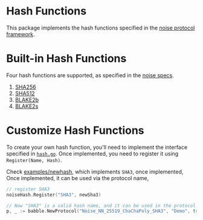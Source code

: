 # Hash Functions
This package implements the hash functions specified in the [noise protocol framework](https://noiseprotocol.org).



# Built-in Hash Functions
Four hash functions are supported, as specified in the [noise specs](https://noiseprotocol.org/noise.html#the-sha256-hash-function).

1. [SHA256](https://en.wikipedia.org/wiki/SHA-2)
2. [SHA512](https://en.wikipedia.org/wiki/SHA-2)
3. [BLAKE2b](https://en.wikipedia.org/wiki/BLAKE_(hash_function))
4. [BLAKE2s](https://en.wikipedia.org/wiki/BLAKE_(hash_function))



# Customize Hash Functions

To create your own hash function, you'll need to implement the interface specified in [`hash.go`](https://github.com/crypto-y/babble/blob/master/hash/hash.go). Once implemented, you need to register it using `Register(Name, Hash)`.

Check [examples/newhash](../examples/newhash/main.go), which implements `SHA3`, once implemented, Once implemented, it can be used via the protocol name,

```go
// register SHA3
noiseHash.Register("SHA3", newSha3)

// Now "SHA3" is a valid hash name, and it can be used in the protocol name as,
p, _ := babble.NewProtocol("Noise_NN_25519_ChaChaPoly_SHA3", "Demo", true)
```

